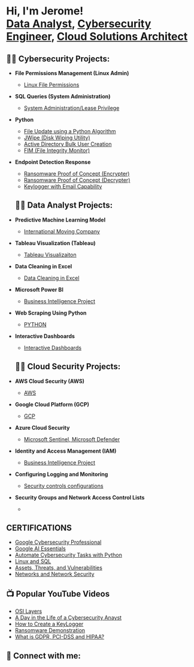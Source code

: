 <h1>Hi, I'm Jerome! <br/><a href="https://github.com/JJcarter80">Data Analyst</a>, <a href="https://www.linkedin.com/in/jerome--johnson/">Cybersecurity Engineer</a>, <a href="https://www.youtube.com/c/@learntodaywithJJ">Cloud Solutions Architect</a></h1>

<h2>👨‍💻 Cybersecurity Projects:</h2>

- <b>File Permissions Management (Linux Admin)</b>
  - [Linux File Permissions](https://drive.google.com/file/d/1I9V38lTvDlqeCIzCghNGWp9hOjk8oTYo/view?usp=drive_link)
- <b>SQL Queries (System Administration)</b>
  - [System Administration/Lease Privilege](https://drive.google.com/file/d/19nRk0rLEHJz1aK2A6INOqnM4Pk2sbinL/view?usp=drive_link) <b><i></b></i>
- <b>Python </b>
  - [File Update using a Python Algorithm ](https://drive.google.com/file/d/1Dib3wwP5G6-D-eSoe2wsioQNQwUN4sYN/view?usp=drive_link)
  - [JWipe (Disk Wiping Utility)]()
  - [Active Directory Bulk User Creation]()
  - [FIM (File Integrity Monitor)]()
- <b>Endpoint Detection Response</b>
  - [Ransomware Proof of Concept (Encrypter)]()
  - [Ransomware Proof of Concept (Decrypter)]()
  - [Keylogger with Email Capability]()

 
  <h2>👨‍💻 Data Analyst Projects:</h2>

- <b>Predictive Machine Learning Model </b>
  - [International Moving Company]()
- <b>Tableau Visualization (Tableau)</b>
  - [Tableau Visualizaiton]() <b><i></b></i>
- <b>Data Cleaning in Excel </b>
  - [Data Cleaning in Excel]()
- <b>Microsoft Power BI </b>
  - [Business Intelligence Project]()
- <b>Web Scraping Using Python </b>
  - [PYTHON]()
- <b> Interactive Dashboards </b>
  - [Interactive Dashboards]()


  <h2>👨‍💻 Cloud Security Projects:</h2>
- <b>AWS Cloud Security (AWS) </b>
  - [AWS]()
- <b>Google Cloud Platform (GCP)</b>
  - [GCP]() <b><i></b></i>
- <b>Azure Cloud Security </b>
  - [Microsoft Sentinel, Microsoft Defender]()
- <b>Identity and Access Management (IAM) </b>
  - [Business Intelligence Project]()
- <b>Configuring Logging and Monitoring </b>
  - [Security controls configurations]()
- <b> Security Groups and Network Access Control Lists  </b>
  - []()


    

<h2>CERTIFICATIONS </h2>

- [Google Cybersecurity Professional ](https://www.coursera.org/account/accomplishments/specialization/certificate/8CSSR100NSBE)
- [Google AI Essentials](https://www.coursera.org/account/accomplishments/certificate/WQUAX9WZSNUY)
- [Automate Cybersecurity Tasks with Python](https://www.coursera.org/account/accomplishments/certificate/R6JZW68ISKJZ)
- [Linux and SQL](https://www.coursera.org/account/accomplishments/certificate/PXXYHX2CZRDY)
- [Assets, Threats, and Vulnerabilities](https://www.coursera.org/account/accomplishments/certificate/6RB10CUCU415)
- [Networks and Network Security](https://www.coursera.org/account/accomplishments/certificate/VCLWMVL2ZK65)


<h2>📺 Popular YouTube Videos</h2>

- [OSI Layers]()
- [A Day in the Life of a Cybersecurity Anayst]()
- [How to Create a KeyLogger ]()
- [Ransomware Demonstration ]()
- [What is GDPR, PCI-DSS and HIPAA?]()

<h2> 🤳 Connect with me:</h2>

[youtube]: https://www.youtube.com/c/@LearntodaywithJJ
[instagram]: https://www.instagram.com/jjthecarter/
[linkedin]: https://linkedin.com/in/jerome--johnson

<!--
**joshmadakor1/joshmadakor1** is a ✨ _special_ ✨ repository because its `README.md` (this file) appears on your GitHub profile.

Here are some ideas to get you started:

- 🔭 I’m currently working on ...
- 🌱 I’m currently learning ...
- 👯 I’m looking to collaborate on ...
- 🤔 I’m looking for help with ...
- 💬 Ask me about ...
- 📫 How to reach me: ...
- 😄 Pronouns: ...
- ⚡ Fun fact: ...
-->
